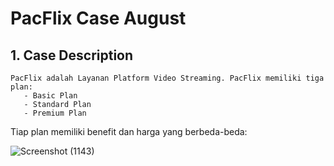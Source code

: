 # PacFlix Case August

## 1. Case Description

```
PacFlix adalah Layanan Platform Video Streaming. PacFlix memiliki tiga plan:
   - Basic Plan
   - Standard Plan
   - Premium Plan
```

Tiap plan memiliki benefit dan harga yang berbeda-beda:

![Screenshot (1143)](https://github.com/nsabilla/PacFlix-Case-Study/assets/118416658/69c99160-074b-43a2-834a-bdc4489c66ad)




